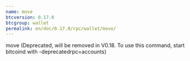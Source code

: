 ```yaml
---
name: move
btcversion: 0.17.0
btcgroup: wallet
permalink: en/doc/0.17.0/rpc/wallet/move/
---
```


move (Deprecated, will be removed in V0.18. To use this command, start bitcoind with -deprecatedrpc=accounts)

